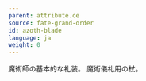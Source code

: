 ```yaml
---
parent: attribute.ce
source: fate-grand-order
id: azoth-blade
language: ja
weight: 0
---
```


魔術師の基本的な礼装。
魔術儀礼用の杖。
